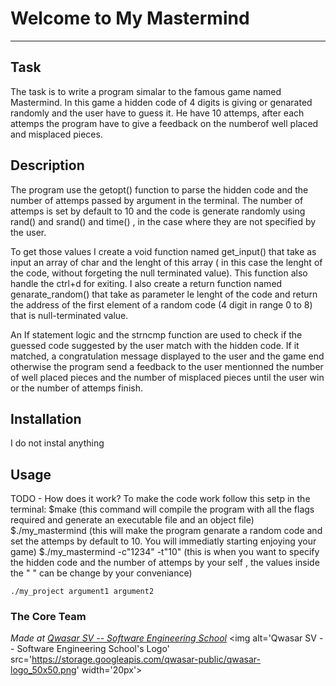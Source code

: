 # Welcome to My Mastermind
***

## Task
The task is to write a program simalar to the famous game named Mastermind. In this game a hidden code of 4 digits is giving
or genarated randomly and the user have to guess it. He have 10 attemps, after each attemps the program have to give a feedback on the numberof well placed and misplaced pieces.
## Description
The program use the getopt() function to parse the hidden code and the number of attemps passed by argument in the terminal.
The number of attemps is set by default to 10 and the code is generate randomly using rand() and srand() and time() , in the case where they are not specified by the user.

To get those values I create a void function named get_input() that take as input an array of char and the lenght of this array ( in this case the lenght of the code, without forgeting the null terminated value).
This function also handle the ctrl+d for exiting.
I also create a return function named genarate_random() that take as parameter le lenght of the code and return the address of the first element of a random code (4 digit in range 0 to 8) that is null-terminated value.


An If statement logic and the strncmp function are used to check if the guessed code suggested by the user match with the hidden code. If it matched, a congratulation message displayed to the user and the game end otherwise the program send a feedback to the user mentionned 
the number of well placed pieces and the number of misplaced pieces until the user win or the number of attemps finish.
## Installation
I do not instal anything

## Usage
TODO - How does it work?
To make the code work follow this setp in the terminal:
$make (this command will compile the program with all the flags required and generate an executable file and an object file)
$./my_mastermind (this will make the program genarate a random code and set the attemps by default to 10. You will immediatly starting enjoying your game)
$./my_mastermind -c"1234" -t"10" (this is when you want to specify the hidden code and the number of attemps by your self , the values inside the " " can be change by your conveniance)
```
./my_project argument1 argument2
```

### The Core Team


<span><i>Made at <a href='https://qwasar.io'>Qwasar SV -- Software Engineering School</a></i></span>
<span><img alt='Qwasar SV -- Software Engineering School's Logo' src='https://storage.googleapis.com/qwasar-public/qwasar-logo_50x50.png' width='20px'></span>
